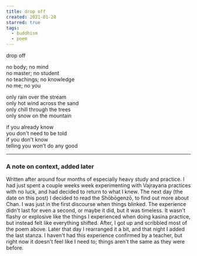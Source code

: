 ```yaml
---
title: drop off
created: 2021-01-28
starred: true
tags:
  - buddhism
  - poem
---
```


drop off

no body; no mind  
no master; no student  
no teachings; no knowledge  
no me; no you  

only rain over the stream  
only hot wind across the sand  
only chill through the trees  
only snow on the mountain  

if you already know  
you don't need to be told  
if you don't know  
telling you won't do any good  

----

### A note on context, added later

Written after around four months of especially heavy study and practice. I had
just spent a couple weeks week experimenting with Vajrayana practices with no
luck, and had decided to return to what I knew. The next day (the date on this
post) I decided to read the Shōbōgenzō, to find out more about Chan. I was just
in the first discourse when things blinked. The experience didn't last for even
a second, or maybe it did, but it was timeless. It wasn't flashy or explosive
like the things I experienced when doing kasina practice, but instead felt like
everything shifted. After, I got up and scribbled most of the poem above. Later
that day I rearranged it a bit, and that night I added the last stanza. I
haven't had this experience confirmed by a teacher, but right now it doesn't
feel like I need to; things aren't the same as they were before.
